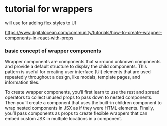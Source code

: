 # tutorial for wrappers
will use for adding flex styles to UI

https://www.digitalocean.com/community/tutorials/how-to-create-wrapper-components-in-react-with-props

### basic concept of wrapper components
Wrapper components are components that surround unknown components and provide a default structure to display the child components. This pattern is useful for creating user interface (UI) elements that are used repeatedly throughout a design, like modals, template pages, and information tiles.

To create wrapper components, you’ll first learn to use the rest and spread operators to collect unused props to pass down to nested components. Then you’ll create a component that uses the built-in children component to wrap nested components in JSX as if they were HTML elements. Finally, you’ll pass components as props to create flexible wrappers that can embed custom JSX in multiple locations in a component.